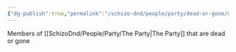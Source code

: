 ```yaml
---
{"dg-publish":true,"permalink":"/schizo-dnd/people/party/dead-or-gone/dead-or-gone/"}
---
```


Members of [[SchizoDnd/People/Party/The Party\|The Party]] that are dead or gone